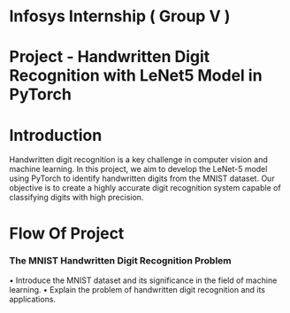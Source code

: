 # Infosys Internship ( Group V )
# Project - Handwritten Digit Recognition with LeNet5 Model in PyTorch

# Introduction
Handwritten digit recognition is a key challenge in computer vision and machine learning. In this project, we aim to develop the LeNet-5 model using PyTorch to identify handwritten digits from the MNIST dataset. Our objective is to create a highly accurate digit recognition system capable of classifying digits with high precision.

# Flow Of Project
 ### The MNIST Handwritten Digit Recognition Problem
  • Introduce the MNIST dataset and its significance in the field of machine learning.
  • Explain the problem of handwritten digit recognition and its applications.
